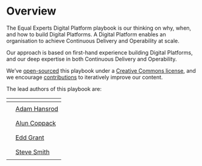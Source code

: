 # Overview

The Equal Experts Digital Platform playbook is our thinking on why, when, and how to build Digital Platforms. A Digital Platform enables an organisation to achieve Continuous Delivery and Operability at scale. 

Our approach is based on first-hand experience building Digital Platforms, and our deep expertise in both Continuous Delivery and Operability.

We’ve [open-sourced](https://github.com/EqualExperts/digital-platform-design-playbook) this playbook under a [Creative Commons license](https://creativecommons.org/licenses/by-nc/4.0/), and we encourage [contributions](https://digital-platform-design.playbook.ee/contribute) to iteratively improve our content.

The lead authors of this playbook are:

<table>
  <thead>
    <tr>
      <th style="text-align:left"></th>
      <th style="text-align:left"></th>
    </tr>
  </thead>
  <tbody>
    <tr>
      <td style="text-align:left">
        <p></p>
        <p>
          <img src="https://lh6.googleusercontent.com/Os2jUdTRZ7tpBU0hlHum6FM6lnwior-1nS5uRHfLMobm1YIvLdER6xmV3kp0s9NK78_nOgZbSOHM4--33IuwJRtdMzBcR9jfd_xp0d-PGqENGRKxvVzgfG1_xIcLenzoqoLsNK7v"
          alt/>
        </p>
      </td>
      <td style="text-align:left"><a href="https://www.linkedin.com/in/adam-hansrod-22940876/">Adam Hansrod</a>
      </td>
    </tr>
    <tr>
      <td style="text-align:left">
        <p></p>
        <p>
          <img src="https://lh4.googleusercontent.com/zbszQhRYkdkEcvzxVJ7TNZY4hvmuqAJTfplSi9wg__JAIN-T5uXsvNTdVXbk67lqCMBXn1BkJqoVrhEZyHAhVMC1-AOCVt-WghoNOi6gKL6A7srRc9jmRxCh_tlTKao6OB-JLlNH"
          alt/>
        </p>
      </td>
      <td style="text-align:left"><a href="https://www.linkedin.com/in/aluncoppack/">Alun Coppack</a>
      </td>
    </tr>
    <tr>
      <td style="text-align:left">
        <p></p>
        <p>
          <img src="https://lh3.googleusercontent.com/87Nhq1mWQSaJTfqfeZg7LKROot8hEaf0k_VZwzL5du5Q8dxStdqHLH_HtjRZDiGDu0yTyUeo96LZCHiCrJgjjsy8VntAllm_1JnUm04arE2Y7cFlDr16U7mIs-rmJFyYC9ZZQ_WS"
          alt/>
        </p>
      </td>
      <td style="text-align:left"><a href="https://www.linkedin.com/in/eddgrant/">Edd Grant</a>
      </td>
    </tr>
    <tr>
      <td style="text-align:left">
        <p></p>
        <p>
          <img src="https://lh4.googleusercontent.com/XXXww8mhndo5b4pTM3sFt8wUqLSL-m0FBw_6XVP3lA0P5VZKNAsCJNk2FUPthsxiXNj2_QgktoqxEZDtTHsoiOZgH2op_2n2DC4l-jHfk61IJNxCLc2Nv4PovJho9-x29WOdSwlN"
          alt/>
        </p>
      </td>
      <td style="text-align:left"><a href="https://www.linkedin.com/in/stevesmithtech">Steve Smith</a>
      </td>
    </tr>
  </tbody>
</table>

